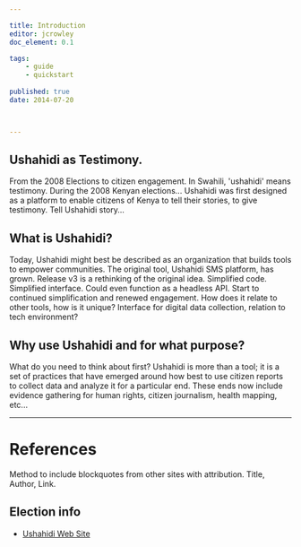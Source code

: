 ```yaml
---

title: Introduction
editor: jcrowley
doc_element: 0.1

tags:
	- guide
	- quickstart
	
published: true
date: 2014-07-20



---
```


## Ushahidi as Testimony.

From the 2008 Elections to citizen engagement. In Swahili, 'ushahidi' means testimony. During the 2008 Kenyan elections... Ushahidi was first designed as a platform to enable citizens of Kenya to tell their stories, to give testimony. Tell Ushahidi story...

## What is Ushahidi?

Today, Ushahidi might best be described as an organization that builds tools to empower communities. The original tool, Ushahidi SMS platform, has grown. Release v3 is a rethinking of the original idea. Simplified code. Simplified interface. Could even function as a headless API. Start to continued simplification and renewed engagement. How does it relate to other tools, how is it unique? Interface for digital data collection, relation to tech environment?

## Why use Ushahidi and for what purpose?

What do you need to think about first? Ushahidi is more than a tool; it is a set of practices that have emerged around how best to use citizen reports to collect data and analyze it for a particular end. These ends now include evidence gathering for human rights, citizen journalism, health mapping, etc...

---

# References
Method to include blockquotes from other sites with attribution. Title, Author, Link.

## Election info
* [Ushahidi Web Site](http://ushahidi.com)

